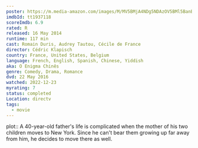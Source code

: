 ```yaml
---
poster: https://m.media-amazon.com/images/M/MV5BMjA4NDg5NDAzOV5BMl5BanBnXkFtZTgwNDUwNjY1MTE@._V1_SX300.jpg
imdbId: tt1937118
scoreImdb: 6.9
rated: R
released: 16 May 2014
runtime: 117 min
cast: Romain Duris, Audrey Tautou, Cécile de France
director: Cédric Klapisch
country: France, United States, Belgium
language: French, English, Spanish, Chinese, Yiddish
aka: O Enigma Chinês
genre: Comedy, Drama, Romance
dvd: 22 May 2016
watched: 2022-12-23
myrating: 7
status: completed
Location: directv
tags:
  - movie
---
```


plot:: A 40-year-old father's life is complicated when the mother of his two children moves to New York. Since he can't bear them growing up far away from him, he decides to move there as well.